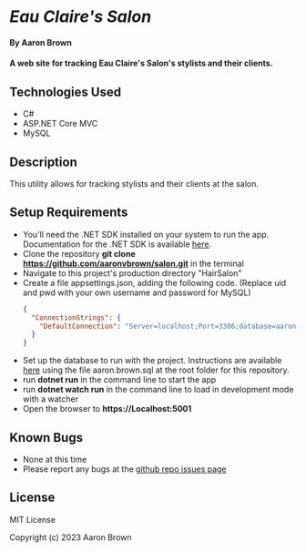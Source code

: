
# _Eau Claire's Salon_

#### By **Aaron Brown**

#### A web site for tracking Eau Claire's Salon's stylists and their clients.

## Technologies Used

* C#
* ASP.NET Core MVC
* MySQL

## Description
This utility allows for tracking stylists and their clients at the salon.


## Setup Requirements

* You'll need the .NET SDK installed on your system to run the app.  Documentation for the .NET SDK is available [here](https://dotnet.microsoft.com/en-us/).
* Clone the repository **git clone https://github.com/aaronvbrown/salon.git**  in the terminal
* Navigate to this project's production directory "HairSalon"
* Create a file appsettings.json, adding the following code.  (Replace uid and pwd with your own username and password for MySQL)
  ```json
  {
    "ConnectionStrings": {
      "DefaultConnection": "Server=localhost;Port=3306;database=aaron_brown;uid=[your-username];pwd=[your-password];"
    }
  }
  ```
* Set up the database to run with the project.  Instructions are available [here](https://part-time-evening.learnhowtoprogram.com/c-and-net/database-basics/creating-a-test-database-exporting-and-importing-databases-with-mysql-workbench#creating-a-test-database) using the file aaron.brown.sql at the root folder for this repository.
* run **dotnet run** in the command line to start the app
* run **dotnet watch run** in the command line to load in development mode with a watcher
* Open the browser to **https://Localhost:5001**

## Known Bugs
* None at this time
* Please report any bugs at the [github repo issues page](https://github.com/aaronvbrown/salon/issues)

## License
MIT License

Copyright (c) 2023 Aaron Brown